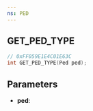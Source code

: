 ```yaml
---
ns: PED
---
```

## GET_PED_TYPE

```c
// 0xFF059E1E4C01E63C
int GET_PED_TYPE(Ped ped);
```

## Parameters
* **ped**:

